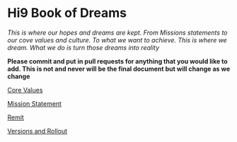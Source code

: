 # Hi9 Book of Dreams
*This is where our hopes and dreams are kept. From Missions statements to our cove values and culture. To what we want to achieve. This is where we dream. What we do is turn those dreams into reality*

**Please commit and put in pull requests for anything that you would like to add. This is not and never will be the final document but will change as we change**

[Core Values](pages/core-values.md)

[Mission Statement](pages/mission-statment.md.md)

[Remit](pages/remit.md)

[Versions and Rollout](pages/versions-and-rollout.md)
